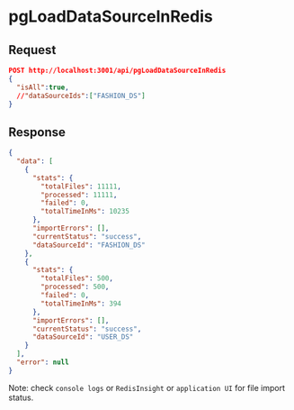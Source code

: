 # pgLoadDataSourceInRedis

## Request

```json
POST http://localhost:3001/api/pgLoadDataSourceInRedis
{
  "isAll":true,
  //"dataSourceIds":["FASHION_DS"]
}
```

## Response

```json
{
  "data": [
    {
      "stats": {
        "totalFiles": 11111,
        "processed": 11111,
        "failed": 0,
        "totalTimeInMs": 10235
      },
      "importErrors": [],
      "currentStatus": "success",
      "dataSourceId": "FASHION_DS"
    },
    {
      "stats": {
        "totalFiles": 500,
        "processed": 500,
        "failed": 0,
        "totalTimeInMs": 394
      },
      "importErrors": [],
      "currentStatus": "success",
      "dataSourceId": "USER_DS"
    }
  ],
  "error": null
}
```

Note: check `console logs` or `RedisInsight` or `application UI` for file import status.

